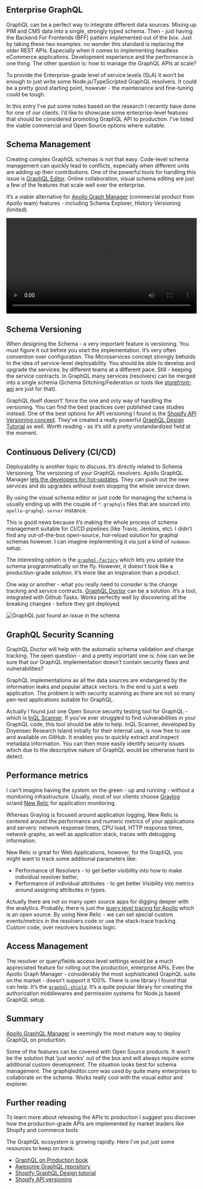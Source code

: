 ## Enterprise GraphQL

GraphQL can be a perfect way to integrate different data sources. Mixing up PIM and CMS data into a single, strongly typed schema. Then - just having the Backend For Frontends (BFF) pattern implemented out of the box. Just by taking these two examples: no wonder this standard is replacing the older REST APIs. Especially when it comes to implementing headless eCommerce applications. Development experience and the performance is one thing. The other question is: how to manage the GraphQL APIs at scale?

To provide the Enterprise-grade level of service levels (SLA) it won’t be enough to just write some Node.js/TypeScripted GraphQL resolvers. It could be a pretty good starting point, however - the maintenance and fine-tuning could be tough. 

In this entry I’ve put some notes based on the research I recently have done for one of our clients. I’d like to showcase some enterprise-level features that should be considered promoting GraphQL API to production. I’ve listed the viable commercial and Open Source options where suitable. 

## Schema Management

Creating complex GraphQL schemas is not that easy. Code-level schema management can quickly lead to conflicts, especially when different units are adding up their contributions. One of the powerful tools for handling this issue is [GraphQL Editor](https://graphqleditor.com/). Online collaboration, visual schema editing are just a few of the features that scale well over the enterprise.

It’s a viable alternative for [Apollo Graph Manager](https://www.apollographql.com/docs/graph-manager/) (commercial product from Apollo team) features - including Schema Explorer, History Versioning (limited).

<video controls width="100%">
    <source src="https://graphqleditor.com/static/easy-9fa22c9788d1745145df77c0a0ea866c.mp4" type="video/mp4">
</video>

## Schema Versioning

When designing the Schema - a very important feature is versioning. You must figure it out before you start the implementation. It’s very often convention over configuration. The Microservices concept strongly beholds to the idea of service-level deployability. You should be able to develop and upgrade the services: by different teams at a different pace. Still - keeping the service contracts. In GraphQL many services (resolvers) can be merged into a single schema (Schema Stitching/Federation or tools like [storefront-api](https://storefrontapi.com) are just for that).


GraphQL itself doesn’t’ force the one and only way of handling the versioning. You can find the best practices over published case studies instead. One of the best options for API versioning I found is the [Shopify API Versioning concept](https://shopify.dev/concepts/about-apis/versioning). They’ve created a really powerful [GraphQL Design Tutorial](https://github.com/Shopify/graphql-design-tutorial) as well. Worth reading - as it’s still a pretty unstandardized field at the moment.

## Continuous Delivery (CI/CD)

Deployability is another topic to discuss. It’s directly related to Schema Versioning. The versioning of your GraphQL resolvers. Apollo GraphQL Manager [lets the developers for hot-updates](https://www.apollographql.com/docs/graph-manager/schema-registry/). They can push out the new services and do upgrades without even stopping the whole service down.

By using the visual schema editor or just code for managing the schema is usually ending up with the couple of `*.graphqls` files that are sourced into `apollo-graphql-server` instance. 

This is good news because it’s making the whole process of schema management suitable for CI/CD pipelines (like Travis, Jenkins, etc). I didn’t find any out-of-the-box open-source, hot-reload solution for graphql schemas however. I can imagine implementing it via just a kind of `nodemon` setup.

The interesting option is the [`graphql-factory`](https://github.com/graphql-factory/graphql-factory) which lets you update the schema programmatically on the fly. However, it doesn't look like a production-grade solution. It’s more like an inspiration than a product.

One way or another - what you really need to consider is the change tracking and service contracts. [GraphQL Doctor](https://github.com/cap-collectif/graphql-doctor) can be a solution. It’s a tool, integrated with Github Tasks.  Works perfectly well by discovering all the breaking changes - before they got deployed.

![GraphQL just found an issue in the schema](gfx/found_issue_in_schema.jpg)

## GraphQL Security Scanning

GraphQL Doctor will help with the automatic schema validation and change tracking. The open question - and a pretty important one is: how can we be sure that our GraphQL implementation doesn’t contain security flaws and vulnerabilities? 

GraphQL implementations as all the data sources are endangered by the information leaks and popular attack vectors. In the end is just a web application. The problem is with security scanning as there are not so many pen-test applications suitable for GraphQL.

Actually I found just one Open Source security testing tool for GraphQL - which is [InQL Scanner](https://github.com/doyensec/inql). If you’ve ever struggled to find vulnerabilities in your GraphQL code, this tool should be able to help. InQL Scanner, developed by Doyensec Research Island initially for their internal use, is now free to use and available on GitHub. It enables you to quickly extract and inspect metadata information. You can then more easily identify security issues which due to the descriptive nature of GraphQL would be otherwise hard to detect.

## Performance metrics

I can’t imagine having the system on the green - up and running - without a monitoring infrastructure. Usually, most of our clients choose [Graylog](http://graylog.org/) or/and [New Relic](https://newrelic.com/) for application monitoring. 

Whereas Graylog is focused around application logging, New Relic is centered around the performance and numeric metrics of your applications and servers: network response times, CPU load, HTTP response times, network graphs, as well as application stack, traces with debugging information.

New Relic is great for Web Applications, however, for the GraphQL you might want to track some additional parameters like:

 - Performance of Resolvers - to get better visibility into how to make individual resolver better,
 - Performance of individual attributes - to get better Visibility into metrics around assigning attributes in types.

Actually there are not so many open source apps for digging deeper with the analytics. Probably, there is just the [query level tracing for Apollo](https://github.com/apollographql/apollo-tracing) which is an open source. By using New Relic - we can set special custom events/metrics in the resolvers code or use the stack-trace tracking. Custom code, over resolvers business logic.

## Access Management

The resolver or query/fields access level settings would be a much appreciated feature for rolling out the production, enterprise APIs. Even the Apollo Graph Manager - considerably the most sophisticated GraphQL suite on the market - doesn’t support it 100%. There is one library I found that can help. It’s the [`graphql-shield`](https://github.com/maticzav/graphql-shield). It’s a quite popular library for creating the authorization middlewares and permission systems for Node.js based GraphQL setup.

## Summary

[Apollo GraphQL Manager](https://engine.apollographql.com/) is seemingly the most mature way to deploy GraphQL on production. 

Some of the features can be covered with Open Source products. It won’t be the solution that 'just works' out of the box and will always require some additional custom development.  The situation looks best for schema management. The graphqleditor.com was used by quite many enterprises to collaborate on the schema. Works really cool with the visual editor and explorer. 

## Further reading

To learn more about releasing the APIs to production I suggest you discover how the production-grade APIs are implemented by market leaders like Shopify and commerce tools

The GraphQL ecosystem is growing rapidly. Here I’ve put just some resources to keep on track:

 - [GraphQL on Production book](https://book.productionreadygraphql.com/)
 - [Awesome GraphQL repository](https://github.com/chentsulin/awesome-graphql)
 - [Shopify GraphQL Design tutorial](https://github.com/Shopify/graphql-design-tutorial)
 - [Shopify API versioning](https://shopify.dev/concepts/about-apis/versioning)
